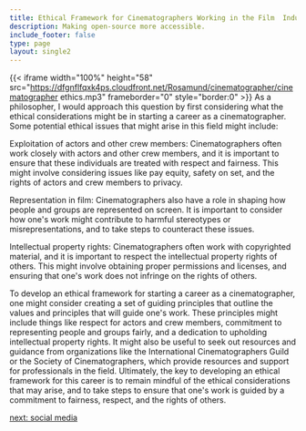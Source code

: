 ```yaml
---
title: Ethical Framework for Cinematographers Working in the Film  Industry
description: Making open-source more accessible.
include_footer: false
type: page
layout: single2
---
```


{{< iframe width="100%" height="58" src="https://dfgnflfqxk4ps.cloudfront.net/Rosamund/cinematographer/cinematographer ethics.mp3" frameborder="0" style="border:0" >}}
As a philosopher, I would approach this question by first considering what the ethical considerations might be in starting a career as a cinematographer. Some potential ethical issues that might arise in this field might include:

Exploitation of actors and other crew members: Cinematographers often work closely with actors and other crew members, and it is important to ensure that these individuals are treated with respect and fairness. This might involve considering issues like pay equity, safety on set, and the rights of actors and crew members to privacy.

Representation in film: Cinematographers also have a role in shaping how people and groups are represented on screen. It is important to consider how one's work might contribute to harmful stereotypes or misrepresentations, and to take steps to counteract these issues.

Intellectual property rights: Cinematographers often work with copyrighted material, and it is important to respect the intellectual property rights of others. This might involve obtaining proper permissions and licenses, and ensuring that one's work does not infringe on the rights of others.

To develop an ethical framework for starting a career as a cinematographer, one might consider creating a set of guiding principles that outline the values and principles that will guide one's work. These principles might include things like respect for actors and crew members, commitment to representing people and groups fairly, and a dedication to upholding intellectual property rights. It might also be useful to seek out resources and guidance from organizations like the International Cinematographers Guild or the Society of Cinematographers, which provide resources and support for professionals in the field. Ultimately, the key to developing an ethical framework for this career is to remain mindful of the ethical considerations that may arise, and to take steps to ensure that one's work is guided by a commitment to fairness, respect, and the rights of others.


<a href="https://workdojos.com/cinematographer/social">next: social media</a>
